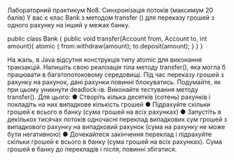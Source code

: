 Лабораторний практикум No8. Синхронізація потоків (максимум 20 балів)
У вас є клас Bank з методом transfer () для переказу грошей з одного рахунку на інший
у межах банку.

public class Bank {
public void transfer(Account from, Account to, int amount){
atomic {
from.withdraw(amount);
to.deposit(amount);
}
}
}

На жаль, в Java відсутня конструкція типу atomic для виконання транзакцій.
Напишіть свою реалізація тіла методу transfer(), яка могла б працювати в
багатопотоковому середовищі.
Під час переказу грошей з рахунку на рахунок, дані рахунки повинні блокуватись.
Подумайте, як при цьому уникнути deadlock-ів.
Виконайте тестування методу transfer(). Для цього:
● Створіть кілька десятків (сотень) рахунків і покладіть на них випадкове кількість
грошей
● Підрахуйте скільки грошей є всього в банку (сума грошей на всіх рахунках)
● Запустіть в декількох тисячах потоків одночасні переклад випадкових сум грошей з
випадкового рахунку на випадковий рахунок (сума на рахунку не може бути
негативною)
● Дочекайтеся закінчення переклад і підрахуйте скільки грошей є всього в банку
(сума грошей на всіх рахунках). Сума грошей в банку до перекладів і після, повинні
збігатися.
